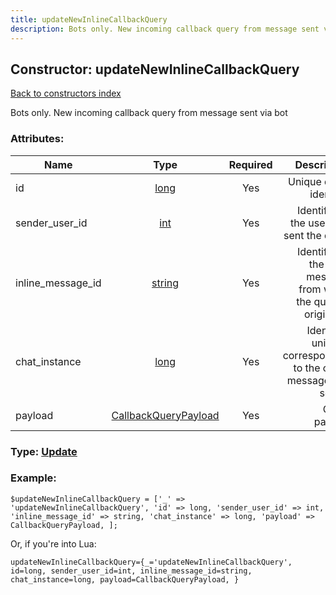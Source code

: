 ```yaml
---
title: updateNewInlineCallbackQuery
description: Bots only. New incoming callback query from message sent via bot
---
```

## Constructor: updateNewInlineCallbackQuery  
[Back to constructors index](index.md)



Bots only. New incoming callback query from message sent via bot

### Attributes:

| Name     |    Type       | Required | Description |
|----------|:-------------:|:--------:|------------:|
|id|[long](../types/long.md) | Yes|Unique query identifier|
|sender\_user\_id|[int](../types/int.md) | Yes|Identifier of the user who sent the query|
|inline\_message\_id|[string](../types/string.md) | Yes|Identifier of the inline message, from which the query is originated|
|chat\_instance|[long](../types/long.md) | Yes|Identifier, uniquely corresponding to the chat a message was sent to|
|payload|[CallbackQueryPayload](../types/CallbackQueryPayload.md) | Yes|Query payload|



### Type: [Update](../types/Update.md)


### Example:

```
$updateNewInlineCallbackQuery = ['_' => 'updateNewInlineCallbackQuery', 'id' => long, 'sender_user_id' => int, 'inline_message_id' => string, 'chat_instance' => long, 'payload' => CallbackQueryPayload, ];
```  

Or, if you're into Lua:  


```
updateNewInlineCallbackQuery={_='updateNewInlineCallbackQuery', id=long, sender_user_id=int, inline_message_id=string, chat_instance=long, payload=CallbackQueryPayload, }

```


